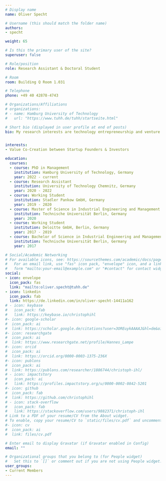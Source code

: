 ```yaml
---
# Display name
name: Oliver Specht

# Username (this should match the folder name)
authors:
- specht

weight: 65

# Is this the primary user of the site?
superuser: false

# Role/position
role: Research Assistant & Doctoral Student

# Room
room: Building Q Room 1.031

# Telephone
phone: +49 40 42878-4743

# Organizations/Affiliations
# organizations:
# - name: Hamburg University of Technology
#   url: "https://www.tuhh.de/tuhh/startseite.html"

# Short bio (displayed in user profile at end of posts)
bio: My research interests are technology entrepreneurship and venture capital financing.


interests:
- Value Co-Creation between Startup Founders & Investors

education:
  courses:
  - course: PhD in Management
    institution: Hamburg University of Technology, Germany
    year: 2022 - current
  - course: Research Assistant
    institution: University of Technology Chemnitz, Germany
    year: 2020 - 2022
  - course: Working Student
    institution: Stadler Pankow GmbH, Germany
    year: 2019 - 2020
  - course: Master of Science in Industrial Engineering and Management
    institution: Technische Universität Berlin, Germany
    year: 2020
  - course: Working Student
    institution: Deloitte GmbH, Berlin, Germany
    year: 2017 - 2019
  - course: Bachelor of Science in Industrial Engineering and Management
    institution: Technische Universität Berlin, Germany
    year: 2017

# Social/Academic Networking
# For available icons, see: https://sourcethemes.com/academic/docs/page-builder/#icons
#   For an email link, use "fas" icon pack, "envelope" icon, and a link in the
#   form "mailto:your-email@example.com" or "#contact" for contact widget.
social:
- icon: envelope
  icon_pack: fas
  link: "mailto:oliver.specht@tuhh.de"
- icon: linkedin
  icon_pack: fab
  link: https://de.linkedin.com/in/oliver-specht-14411a162
# - icon: keybase
#   icon_pack: fab
#   link: https://keybase.io/christophihl
#- icon: google-scholar
#  icon_pack: ai
#  link: https://scholar.google.de/citations?user=3OREuykAAAAJ&hl=de&oi=ao
#- icon: researchgate
#  icon_pack: ai
#  link: https://www.researchgate.net/profile/Hannes_Lampe
#- icon: orcid
#  icon_pack: ai
#  link: https://orcid.org/0000-0003-1375-236X
#- icon: publons
#  icon_pack: ai
#  link: https://publons.com/researcher/1886744/christoph-ihl/
# - icon: impactstory
#   icon_pack: ai
#   link: https://profiles.impactstory.org/u/0000-0002-0842-5201
#- icon: github
#  icon_pack: fab
#  link: https://github.com/christophihl
# - icon: stack-overflow
#   icon_pack: fab
#   link: https://stackoverflow.com/users/9882371/christoph-ihl
# Link to a PDF of your resume/CV from the About widget.
# To enable, copy your resume/CV to `static/files/cv.pdf` and uncomment the lines below.
#- icon: cv
#  icon_pack: ai
#  link: files/cv.pdf

# Enter email to display Gravatar (if Gravatar enabled in Config)
email: ""

# Organizational groups that you belong to (for People widget)
#   Set this to `[]` or comment out if you are not using People widget.
user_groups:
- Current Members
---
```

